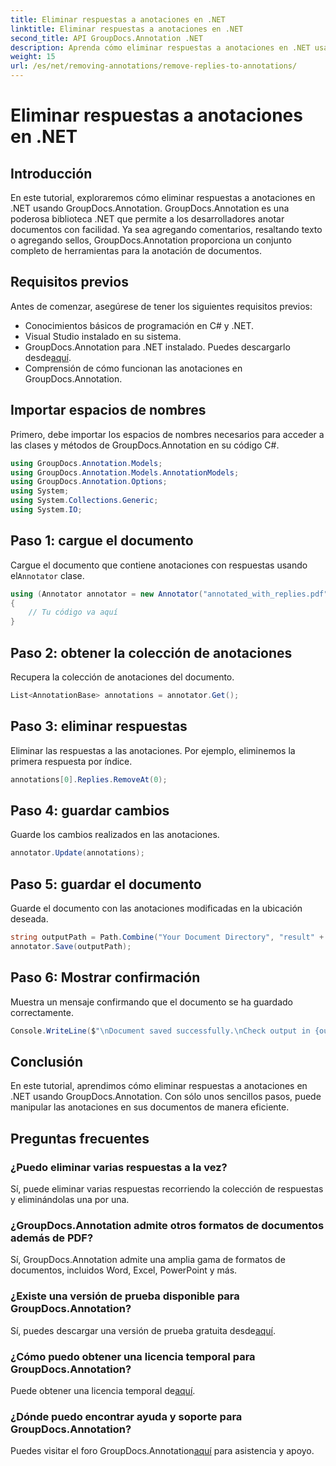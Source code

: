 ```yaml
---
title: Eliminar respuestas a anotaciones en .NET
linktitle: Eliminar respuestas a anotaciones en .NET
second_title: API GroupDocs.Annotation .NET
description: Aprenda cómo eliminar respuestas a anotaciones en .NET usando GroupDocs.Annotation. Guía paso a paso con ejemplos de código.
weight: 15
url: /es/net/removing-annotations/remove-replies-to-annotations/
---
```


# Eliminar respuestas a anotaciones en .NET

## Introducción
En este tutorial, exploraremos cómo eliminar respuestas a anotaciones en .NET usando GroupDocs.Annotation. GroupDocs.Annotation es una poderosa biblioteca .NET que permite a los desarrolladores anotar documentos con facilidad. Ya sea agregando comentarios, resaltando texto o agregando sellos, GroupDocs.Annotation proporciona un conjunto completo de herramientas para la anotación de documentos.
## Requisitos previos
Antes de comenzar, asegúrese de tener los siguientes requisitos previos:
- Conocimientos básicos de programación en C# y .NET.
- Visual Studio instalado en su sistema.
-  GroupDocs.Annotation para .NET instalado. Puedes descargarlo desde[aquí](https://releases.groupdocs.com/annotation/net/).
- Comprensión de cómo funcionan las anotaciones en GroupDocs.Annotation.

## Importar espacios de nombres
Primero, debe importar los espacios de nombres necesarios para acceder a las clases y métodos de GroupDocs.Annotation en su código C#.
```csharp
using GroupDocs.Annotation.Models;
using GroupDocs.Annotation.Models.AnnotationModels;
using GroupDocs.Annotation.Options;
using System;
using System.Collections.Generic;
using System.IO;
```
## Paso 1: cargue el documento
 Cargue el documento que contiene anotaciones con respuestas usando el`Annotator` clase.
```csharp
using (Annotator annotator = new Annotator("annotated_with_replies.pdf"))
{
    // Tu código va aquí
}
```
## Paso 2: obtener la colección de anotaciones
Recupera la colección de anotaciones del documento.
```csharp
List<AnnotationBase> annotations = annotator.Get();
```
## Paso 3: eliminar respuestas
Eliminar las respuestas a las anotaciones. Por ejemplo, eliminemos la primera respuesta por índice.
```csharp
annotations[0].Replies.RemoveAt(0);
```
## Paso 4: guardar cambios
Guarde los cambios realizados en las anotaciones.
```csharp
annotator.Update(annotations);
```
## Paso 5: guardar el documento
Guarde el documento con las anotaciones modificadas en la ubicación deseada.
```csharp
string outputPath = Path.Combine("Your Document Directory", "result" + Path.GetExtension("input.pdf"));
annotator.Save(outputPath);
```
## Paso 6: Mostrar confirmación
Muestra un mensaje confirmando que el documento se ha guardado correctamente.
```csharp
Console.WriteLine($"\nDocument saved successfully.\nCheck output in {outputPath}.");
```

## Conclusión
En este tutorial, aprendimos cómo eliminar respuestas a anotaciones en .NET usando GroupDocs.Annotation. Con sólo unos sencillos pasos, puede manipular las anotaciones en sus documentos de manera eficiente.
## Preguntas frecuentes
### ¿Puedo eliminar varias respuestas a la vez?
Sí, puede eliminar varias respuestas recorriendo la colección de respuestas y eliminándolas una por una.
### ¿GroupDocs.Annotation admite otros formatos de documentos además de PDF?
Sí, GroupDocs.Annotation admite una amplia gama de formatos de documentos, incluidos Word, Excel, PowerPoint y más.
### ¿Existe una versión de prueba disponible para GroupDocs.Annotation?
 Sí, puedes descargar una versión de prueba gratuita desde[aquí](https://releases.groupdocs.com/).
### ¿Cómo puedo obtener una licencia temporal para GroupDocs.Annotation?
 Puede obtener una licencia temporal de[aquí](https://purchase.groupdocs.com/temporary-license/).
### ¿Dónde puedo encontrar ayuda y soporte para GroupDocs.Annotation?
 Puedes visitar el foro GroupDocs.Annotation[aquí](https://forum.groupdocs.com/c/annotation/10) para asistencia y apoyo.